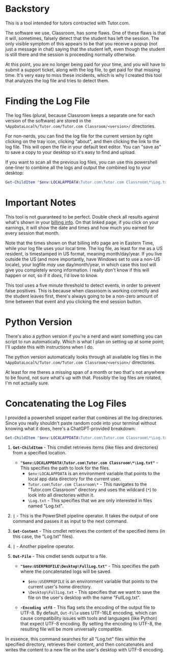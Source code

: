 # Backstory

This is a tool intended for tutors contracted with Tutor.com. 

The software we use, Classroom, has some flaws. One of these flaws is that it will, sometimes, falsely detect that the student has left the session. The only visible symptom of this appears to be that you receive a popup (not just a message in chat) saying that the student left, even though the student is still there and the session is proceeding normally otherwise. 

At this point, you are no longer being paid for your time, and you will have to submit a support ticket, along with the log file, to get paid for that missing time. It's very easy to miss these incidents, which is why I created this tool that analyzes the log file and tries to detect them.

# Finding the Log File

The log files (plural, because Classroom keeps a separate one for each version of the software) are stored in the `%AppDataLocal%/Tutor.com/Tutor.com Classroom/<version>/` directories.

For non-nerds, you can find the log file for the current version by right clicking on the tray icon, clicking "about", and then clicking the link to the log file. This will open the file in your default text editor. You can "save as" to save a copy to your desktop so it's easy to find and upload.

If you want to scan all the previous log files, you can use this powershell one-liner to combine all the logs and output the combined log to your desktop:

```powershell
Get-ChildItem "$env:LOCALAPPDATA\Tutor.com\Tutor.com Classroom\*\Log.txt" | Get-Content | Out-File "$env:USERPROFILE\Desktop\FullLog.txt" -Encoding utf8
```

# Important Notes

This tool is not guaranteed to be perfect. Double check all results against what's shown in your [billing info](https://prv.tutor.com/nGEN/Apps/SocWinSupportingPages/Provider/BillingInfo.aspx). On that linked page, if you click on your earnings, it will show the date and times and how much you earned for every session that month. 

Note that the times shown on that billing info page are in Eastern Time, while your log file uses your local time. The log file, as least for me as a US resident, is timestamped in US format, meaning month/day/year. If you live outside the US (and more importantly, have Windows set to use a non-US locale), your logfile *may* use day/month/year, in which case this tool will give you completely wrong information. I really don't know if this will happen or not, so if it *does*, I'd love to know. 

This tool uses a five minute threshold to detect events, in order to prevent false positives. This is because when classroom is working correctly and the student leaves first, there's always going to be a non-zero amount of time between that event and you clicking the end session button.

# Python Version

There's also a python version if you're a nerd and want something you can script to run automatically. Which is what I plan on setting up at some point; I'll update this with instructions when I do.

The python version automatically looks through all available log files in the `%AppDataLocal%/Tutor.com/Tutor.com Classroom/<version>/` directories.

At least for me theres a missing span of a month or two that's not anywhere to be found, not sure what's up with that. Possibly the log files are rotated, I'm not actually sure.

# Concatenating the Log Files

I provided a powershell snippet earlier that combines all the log directories. Since you really shouldn't paste random code into your terminal without knowing what it does, here's a ChatGPT-provided breakdown:

```powershell
Get-ChildItem "$env:LOCALAPPDATA\Tutor.com\Tutor.com Classroom\*\Log.txt" | Get-Content | Out-File "$env:USERPROFILE\Desktop\FullLog.txt" -Encoding utf8
```

1. **`Get-ChildItem`** - This cmdlet retrieves items (like files and directories) from a specified location.

   - **`"$env:LOCALAPPDATA\Tutor.com\Tutor.com Classroom\*\Log.txt"`** - This specifies the path to look for the files. 
     - `$env:LOCALAPPDATA` is an environment variable that points to the local app data directory for the current user.
     - `Tutor.com\Tutor.com Classroom\*` - This navigates to the "Tutor.com Classroom" directory and uses the wildcard (`*`) to look into all directories within it.
     - `\Log.txt` - This specifies that we are only interested in files named "Log.txt".

2. **`|`** - This is the PowerShell pipeline operator. It takes the output of one command and passes it as input to the next command.

3. **`Get-Content`** - This cmdlet retrieves the content of the specified items (in this case, the "Log.txt" files).

4. **`|`** - Another pipeline operator.

5. **`Out-File`** - This cmdlet sends output to a file.

   - **`"$env:USERPROFILE\Desktop\FullLog.txt"`** - This specifies the path where the concatenated logs will be saved. 
     - `$env:USERPROFILE` is an environment variable that points to the current user's home directory.
     - `\Desktop\FullLog.txt` - This specifies that we want to save the file on the user's desktop with the name "FullLog.txt".
     
   - **`-Encoding utf8`** - This flag sets the encoding of the output file to UTF-8. By default, `Out-File` uses UTF-16LE encoding, which can cause compatibility issues with tools and languages (like Python) that expect UTF-8 encoding. By setting the encoding to UTF-8, the resulting file will be more universally compatible.

In essence, this command searches for all "Log.txt" files within the specified directory, retrieves their content, and then concatenates and writes the content to a new file on the user's desktop with UTF-8 encoding. 
